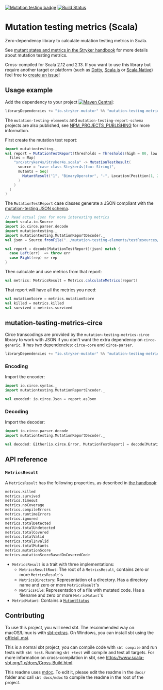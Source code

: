 [![Mutation testing badge](https://img.shields.io/endpoint?style=flat&url=https%3A%2F%2Fbadge-api.stryker-mutator.io%2Fgithub.com%2Fstryker-mutator%2Fmutation-testing-elements%2Fmaster%3Fmodule%3Dmetrics-scala)](https://badge-api.stryker-mutator.io/github.com/stryker-mutator/mutation-testing-elements/master?module=metrics-scala)
[![Build Status](https://github.com/stryker-mutator/mutation-testing-elements/workflows/CI/badge.svg)](https://github.com/stryker-mutator/mutation-testing-elements/actions?query=workflow%3ACI+branch%3Amaster)

# Mutation testing metrics (Scala)

Zero-dependency library to calculate mutation testing metrics in Scala.

See [mutant states and metrics in the Stryker handbook](https://github.com/stryker-mutator/stryker-handbook/blob/master/mutant-states-and-metrics.md#readme) for more details about mutation testing metrics.

Cross-compiled for Scala 2.12 and 2.13. If you want to use this library but require another target or platform (such as [Dotty](https://dotty.epfl.ch/), [Scala.js](http://www.scala-js.org/) or [Scala Native](https://www.scala-native.org/)) feel free to [create an issue](https://github.com/stryker-mutator/mutation-testing-elements/issues/new)!

## Usage example

Add the dependency to your project [![Maven Central](https://img.shields.io/maven-central/v/io.stryker-mutator/mutation-testing-metrics_2.13.svg?label=Maven%20Central&colorB=brightgreen)](https://search.maven.org/artifact/io.stryker-mutator/mutation-testing-metrics_2.13):

```scala
libraryDependencies += "io.stryker-mutator" %% "mutation-testing-metrics" % version
```

The `mutation-testing-elements` and `mutation-testing-report-schema` projects are also published, see [NPM_PROJECTS_PUBLISHING](./NPM_PROJECTS_PUBLISHING.md) for more information.

First create the mutation test report:

```scala mdoc:silent
import mutationtesting._
val report = MutationTestReport(thresholds = Thresholds(high = 80, low = 10),
  files = Map(
    "src/stryker4s/Stryker4s.scala" -> MutationTestResult(
      source = "case class Stryker4s(foo: String)",
      mutants = Seq(
        MutantResult("1", "BinaryOperator", "-", Location(Position(1, 2), Position(2, 3)), status = MutantStatus.Killed)
      )
    )
  )
)
```

The `MutationTestReport` case classes generate a JSON compliant with the [mutation-testing JSON schema](https://github.com/stryker-mutator/mutation-testing-elements/blob/master/packages/mutation-testing-report-schema/src/mutation-testing-report-schema.json).

```scala mdoc:reset:invisible
// Read actual json for more interesting metrics
import scala.io.Source
import io.circe.parser.decode
import mutationtesting._
import mutationtesting.MutationReportDecoder._
val json = Source.fromFile("../mutation-testing-elements/testResources/scala-example/mutation-report.json").mkString

val report = decode[MutationTestReport](json) match {
  case Left(err)  => throw err
  case Right(rep) => rep
}
```

Then calculate and use metrics from that report:

```scala mdoc:silent
val metrics: MetricsResult = Metrics.calculateMetrics(report)
```

That report will have all the metrics you need:

```scala mdoc
val mutationScore = metrics.mutationScore
val killed = metrics.killed
val survived = metrics.survived
```

## mutation-testing-metrics-circe

Circe transcodings are provided by the `mutation-testing-metrics-circe` library to work with JSON if you don't want the extra dependency on `circe-generic`. It has two dependencies: `circe-core` and `circe-parser`.

```scala
libraryDependencies += "io.stryker-mutator" %% "mutation-testing-metrics-circe" % version
```

### Encoding

Import the encoder:

```scala mdoc:silent
import io.circe.syntax._
import mutationtesting.MutationReportEncoder._

val encoded: io.circe.Json = report.asJson
```

### Decoding

Import the decoder:

```scala mdoc:silent
import io.circe.parser.decode
import mutationtesting.MutationReportDecoder._

val decoded: Either[io.circe.Error, MutationTestReport] = decode[MutationTestReport](json)
```

## API reference

### `MetricsResult`

A `MetricsResult` has the following properties, as described in [the handbook](https://github.com/stryker-mutator/stryker-handbook/blob/master/mutant-states-and-metrics.md):

```scala mdoc
metrics.killed
metrics.survived
metrics.timeout
metrics.noCoverage
metrics.compileErrors
metrics.runtimeErrors
metrics.ignored
metrics.totalDetected
metrics.totalUndetected
metrics.totalCovered
metrics.totalValid
metrics.totalInvalid
metrics.totalMutants
metrics.mutationScore
metrics.mutationScoreBasedOnCoveredCode
```

- `MetricsResult` is a trait with three implementations:
  - `MetricsResultRoot`: The root of a `MetricsResult`, contains zero or more `MetricsResult`'s
  - `MetricsDirectory`: Representation of a directory. Has a directory name and zero or more `MetricsResult`'s
  - `MetricsFile`: Representation of a file with mutated code. Has a filename and zero or more `MetricMutant`'s
- `MetricMutant`: Contains a [`MutantStatus`](https://github.com/stryker-mutator/stryker-handbook/blob/master/mutant-states-and-metrics.md#mutant-states)

## Contributing

To use this project, you will need sbt. The recommended way on macOS/Linux is with [sbt-extras](https://github.com/paulp/sbt-extras). On Windows, you can install sbt using the [official .msi](https://www.scala-sbt.org/download.html).

This is a normal sbt project, you can compile code with `sbt compile` and run tests
with `sbt test`. Running `sbt +test` will compile and test all targets. For more information on cross-compilation in sbt, see <https://www.scala-sbt.org/1.x/docs/Cross-Build.html>.

This readme uses [mdoc](https://scalameta.org/mdoc/). To edit it, please edit the readme in the `docs/` folder and call `sbt docs/mdoc` to compile the readme in the root of the project.

